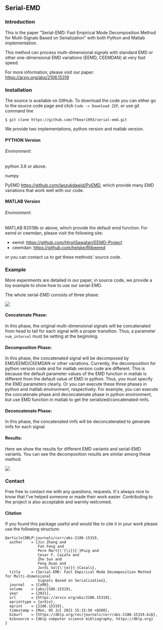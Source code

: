 ## Serial-EMD

### Introduction

This is the paper "Serial-EMD: Fast Empirical Mode Decomposition Method for Multi-Signals Based on Serialization" with both Python and Matlab implementation.

This method can process multi-dimensional signals with standard EMD or other one-dimensional EMD variations (EEMD, CEEMDAN) at very fast speed.

For more information, please visit our paper: https://arxiv.org/abs/2106.15319

### Installation

The source is available on GitHub. To download the code you can either go to the source code page and click `Code -> Download ZIP`, or use git command line

`$ git clone https://github.com/ffbear1993/serial-emd.git`

We provide two implementations, python version and matlab version.

#### PYTHON Version

###### Environment:

python 3.6 or above.

numpy

PyEMD <https://github.com/laszukdawid/PyEMD>, which provide many EMD variations that work well with our code. 

#### MATLAB Version

###### Environment:

MATLAB R2018b or above, which provide the default emd function. For eemd or ceemdan, please visit the following site:

- eemd: <https://github.com/HirojiSawatari/EEMD-Project>
- ceemdan: <https://github.com/helske/Rlibeemd>

or you can contact us to get these methods' source code.

### Example

More experiments are detailed in our paper, in source code, we provide a toy example to show how to use our serial-EMD.

The whole serial-EMD consists of three phase:

![](https://github.com/ffbear1993/serial-emd/blob/main/pics/semd_framework.png)

#### Concatenate Phase:

In this phase, the original multi-dimensional signals will be concatenated from head to tail for each signal with a proper transition. Thus, a parameter `num_interval` must be setting at the beginning.

#### Decomposition Phase:

In this phase, the concatenated signal will be decomposed by EMD/EEMD/CEEMDAN or other variations. Currently, the decomposition for python version code and for matlab version code are different. This is because the default parameter values of the EMD function in matlab is different from the default value of EMD in python. Thus, you must specify the EMD parameters clearly. Or you can execute these three phases in python and matlab environment, respectively. For example, you can execute the concatenate phase and deconcatenate phase in python environment, but use EMD function in matlab to get the serialized/concatenated-imfs.

#### Deconcatenate Phase:

In this phase, the concatenated imfs will be deconcatenated to generate imfs for each signal.

#### Results:

Here we show the results for different EMD variants and serial-EMD variants. You can see the decomposition results are similar among these method.

![](https://github.com/ffbear1993/serial-emd/blob/main/pics/semd_result.png)

### Contact

Free free to contact me with any questions, requests. It's always nice to know that I've helped someone or made their work easier. Contributing to the project is also acceptable and warmly welcomed.

#### Citation

If you found this package useful and would like to cite it in your work please use the following structure:

```
@article{DBLP:journals/corr/abs-2106-15319,
  author    = {Jin Zhang and
               Fan Feng and
               Pere Mart{\'{\i}}{-}Puig and
               Cesar F. Caiafa and
               Zhe Sun and
               Feng Duan and
               Jordi Sol{\'{e}}{-}Casals},
  title     = {Serial-EMD: Fast Empirical Mode Decomposition Method for Multi-dimensional
               Signals Based on Serialization},
  journal   = {CoRR},
  volume    = {abs/2106.15319},
  year      = {2021},
  url       = {https://arxiv.org/abs/2106.15319},
  eprinttype = {arXiv},
  eprint    = {2106.15319},
  timestamp = {Mon, 05 Jul 2021 15:15:50 +0200},
  biburl    = {https://dblp.org/rec/journals/corr/abs-2106-15319.bib},
  bibsource = {dblp computer science bibliography, https://dblp.org}
}
```





 





